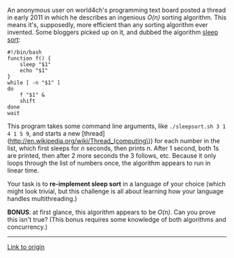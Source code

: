 An anonymous user on world4ch's programming text board posted a thread in early 2011 in which he describes an ingenious *O(n)* sorting algorithm. This means it's, supposedly, more efficient than any sorting algorithm ever invented. Some bloggers picked up on it, and dubbed the algorithm [sleep sort](http://beust.com/weblog/2011/06/15/sleep-sort/):


    #!/bin/bash
    function f() {
        sleep "$1"
        echo "$1"
    }
    while [ -n "$1" ]
    do
        f "$1" &
        shift 
    done
    wait

This program takes some command line arguments, like `./sleepsort.sh 3 1 4 1 5 9`, and starts a new [thread](http://en.wikipedia.org/wiki/Thread_(computing\)) for each number in the list, which first sleeps for *n* seconds, then prints *n*. After 1 second, both 1s are printed, then after 2 more seconds the 3 follows, etc. Because it only loops through the list of numbers once, the algorithm appears to run in linear time.

Your task is to **re-implement sleep sort** in a language of your choice (which might look trivial, but this challenge is all about learning how your language handles multithreading.)

**BONUS**\: at first glance, this algorithm appears to be *O(n)*. Can you prove this isn't true? (This bonus requires some knowledge of both algorithms and concurrency.)

---

[Link to origin](https://www.reddit.com/r/dailyprogrammer/yqydh)